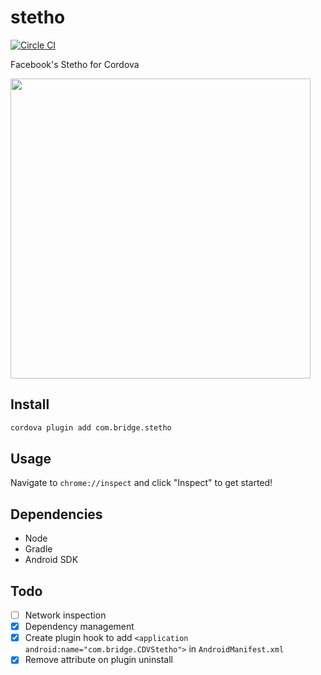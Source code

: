 stetho
====

[![Circle CI](https://circleci.com/gh/disusered/cordova-stetho.svg?style=shield&circle-token=d69ac59bc02a653c4ce7418b979cc628980c3b89)](https://circleci.com/gh/disusered/cordova-stetho)

Facebook's Stetho for Cordova

<a href="https://raw.githubusercontent.com/disusered/cordova-stetho/docs/stetho.png">
  <img src="https://raw.githubusercontent.com/disusered/cordova-stetho/docs/stetho.png" width="480px" />
</a>

## Install
```bash
cordova plugin add com.bridge.stetho
```

## Usage
Navigate to `chrome://inspect` and click "Inspect" to get started!

## Dependencies
- Node
- Gradle
- Android SDK

## Todo
- [ ] Network inspection
- [X] Dependency management
- [X] Create plugin hook to add `<application android:name="com.bridge.CDVStetho">` in `AndroidManifest.xml`
- [X] Remove attribute on plugin uninstall
